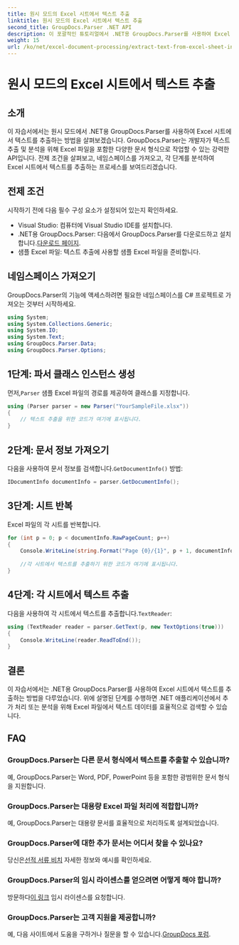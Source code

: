 ```yaml
---
title: 원시 모드의 Excel 시트에서 텍스트 추출
linktitle: 원시 모드의 Excel 시트에서 텍스트 추출
second_title: GroupDocs.Parser .NET API
description: 이 포괄적인 튜토리얼에서 .NET용 GroupDocs.Parser를 사용하여 Excel 시트에서 텍스트를 추출하는 방법을 알아보세요. 다운로드하고 구문 분석을 시작하세요.
weight: 15
url: /ko/net/excel-document-processing/extract-text-from-excel-sheet-in-raw-mode/
---
```


# 원시 모드의 Excel 시트에서 텍스트 추출

## 소개
이 자습서에서는 원시 모드에서 .NET용 GroupDocs.Parser를 사용하여 Excel 시트에서 텍스트를 추출하는 방법을 살펴보겠습니다. GroupDocs.Parser는 개발자가 텍스트 추출 및 분석을 위해 Excel 파일을 포함한 다양한 문서 형식으로 작업할 수 있는 강력한 API입니다. 전제 조건을 살펴보고, 네임스페이스를 가져오고, 각 단계를 분석하여 Excel 시트에서 텍스트를 추출하는 프로세스를 보여드리겠습니다.
## 전제 조건
시작하기 전에 다음 필수 구성 요소가 설정되어 있는지 확인하세요.
- Visual Studio: 컴퓨터에 Visual Studio IDE를 설치합니다.
-  .NET용 GroupDocs.Parser: 다음에서 GroupDocs.Parser를 다운로드하고 설치합니다.[다운로드 페이지](https://releases.groupdocs.com/parser/net/).
- 샘플 Excel 파일: 텍스트 추출에 사용할 샘플 Excel 파일을 준비합니다.

## 네임스페이스 가져오기
GroupDocs.Parser의 기능에 액세스하려면 필요한 네임스페이스를 C# 프로젝트로 가져오는 것부터 시작하세요.
```csharp
using System;
using System.Collections.Generic;
using System.IO;
using System.Text;
using GroupDocs.Parser.Data;
using GroupDocs.Parser.Options;
```
## 1단계: 파서 클래스 인스턴스 생성
 먼저,`Parser` 샘플 Excel 파일의 경로를 제공하여 클래스를 지정합니다.
```csharp
using (Parser parser = new Parser("YourSampleFile.xlsx"))
{
    // 텍스트 추출을 위한 코드가 여기에 표시됩니다.
}
```
## 2단계: 문서 정보 가져오기
 다음을 사용하여 문서 정보를 검색합니다.`GetDocumentInfo()` 방법:
```csharp
IDocumentInfo documentInfo = parser.GetDocumentInfo();
```
## 3단계: 시트 반복
Excel 파일의 각 시트를 반복합니다.
```csharp
for (int p = 0; p < documentInfo.RawPageCount; p++)
{
    Console.WriteLine(string.Format("Page {0}/{1}", p + 1, documentInfo.RawPageCount));
    
    //각 시트에서 텍스트를 추출하기 위한 코드가 여기에 표시됩니다.
}
```
## 4단계: 각 시트에서 텍스트 추출
 다음을 사용하여 각 시트에서 텍스트를 추출합니다.`TextReader`:
```csharp
using (TextReader reader = parser.GetText(p, new TextOptions(true)))
{
    Console.WriteLine(reader.ReadToEnd());
}
```

## 결론
이 자습서에서는 .NET용 GroupDocs.Parser를 사용하여 Excel 시트에서 텍스트를 추출하는 방법을 다루었습니다. 위에 설명된 단계를 수행하면 .NET 애플리케이션에서 추가 처리 또는 분석을 위해 Excel 파일에서 텍스트 데이터를 효율적으로 검색할 수 있습니다.

## FAQ
### GroupDocs.Parser는 다른 문서 형식에서 텍스트를 추출할 수 있습니까?
예, GroupDocs.Parser는 Word, PDF, PowerPoint 등을 포함한 광범위한 문서 형식을 지원합니다.
### GroupDocs.Parser는 대용량 Excel 파일 처리에 적합합니까?
예, GroupDocs.Parser는 대용량 문서를 효율적으로 처리하도록 설계되었습니다.
### GroupDocs.Parser에 대한 추가 문서는 어디서 찾을 수 있나요?
 당신은[선적 서류 비치](https://tutorials.groupdocs.com/parser/net/) 자세한 정보와 예시를 확인하세요.
### GroupDocs.Parser의 임시 라이센스를 얻으려면 어떻게 해야 합니까?
 방문하다[이 링크](https://purchase.groupdocs.com/temporary-license/) 임시 라이센스를 요청합니다.
### GroupDocs.Parser는 고객 지원을 제공합니까?
예, 다음 사이트에서 도움을 구하거나 질문을 할 수 있습니다.[GroupDocs 포럼](https://forum.groupdocs.com/c/parser/17).